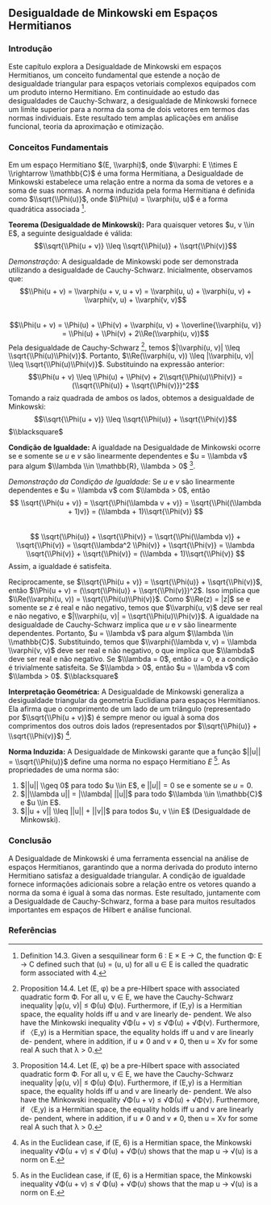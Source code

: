 ## Desigualdade de Minkowski em Espaços Hermitianos

### Introdução
Este capítulo explora a Desigualdade de Minkowski em espaços Hermitianos, um conceito fundamental que estende a noção de desigualdade triangular para espaços vetoriais complexos equipados com um produto interno Hermitiano. Em continuidade ao estudo das desigualdades de Cauchy-Schwarz, a desigualdade de Minkowski fornece um limite superior para a norma da soma de dois vetores em termos das normas individuais. Este resultado tem amplas aplicações em análise funcional, teoria da aproximação e otimização.

### Conceitos Fundamentais
Em um espaço Hermitiano $(E, \\varphi)$, onde $\\varphi: E \\times E \\rightarrow \\mathbb{C}$ é uma forma Hermitiana, a Desigualdade de Minkowski estabelece uma relação entre a norma da soma de vetores e a soma de suas normas. A norma induzida pela forma Hermitiana é definida como $\\sqrt{\\Phi(u)}$, onde $\\Phi(u) = \\varphi(u, u)$ é a forma quadrática associada [^515].

**Teorema (Desigualdade de Minkowski):** Para quaisquer vetores $u, v \\in E$, a seguinte desigualdade é válida:
$$\\sqrt{\\Phi(u + v)} \\leq \\sqrt{\\Phi(u)} + \\sqrt{\\Phi(v)}$$

*Demonstração:*
A desigualdade de Minkowski pode ser demonstrada utilizando a desigualdade de Cauchy-Schwarz. Inicialmente, observamos que:
$$\\Phi(u + v) = \\varphi(u + v, u + v) = \\varphi(u, u) + \\varphi(u, v) + \\varphi(v, u) + \\varphi(v, v)$$\
$$\\Phi(u + v) = \\Phi(u) + \\Phi(v) + \\varphi(u, v) + \\overline{\\varphi(u, v)} = \\Phi(u) + \\Phi(v) + 2\\Re(\\varphi(u, v))$$
Pela desigualdade de Cauchy-Schwarz [^519], temos $|\\varphi(u, v)| \\leq \\sqrt{\\Phi(u)\\Phi(v)}$. Portanto, $\\Re(\\varphi(u, v)) \\leq |\\varphi(u, v)| \\leq \\sqrt{\\Phi(u)\\Phi(v)}$. Substituindo na expressão anterior:
$$\\Phi(u + v) \\leq \\Phi(u) + \\Phi(v) + 2\\sqrt{\\Phi(u)\\Phi(v)} = (\\sqrt{\\Phi(u)} + \\sqrt{\\Phi(v)})^2$$
Tomando a raiz quadrada de ambos os lados, obtemos a desigualdade de Minkowski:
$$\\sqrt{\\Phi(u + v)} \\leq \\sqrt{\\Phi(u)} + \\sqrt{\\Phi(v)}$$
$\\blacksquare$

**Condição de Igualdade:** A igualdade na Desigualdade de Minkowski ocorre se e somente se $u$ e $v$ são linearmente dependentes e $u = \\lambda v$ para algum $\\lambda \\in \\mathbb{R}, \\lambda > 0$ [^519].

*Demonstração da Condição de Igualdade:*
Se $u$ e $v$ são linearmente dependentes e $u = \\lambda v$ com $\\lambda > 0$, então
$$ \\sqrt{\\Phi(u + v)} = \\sqrt{\\Phi(\\lambda v + v)} = \\sqrt{\\Phi((\\lambda + 1)v)} = (\\lambda + 1)\\sqrt{\\Phi(v)} $$\
$$ \\sqrt{\\Phi(u)} + \\sqrt{\\Phi(v)} = \\sqrt{\\Phi(\\lambda v)} + \\sqrt{\\Phi(v)} = \\sqrt{\\lambda^2 \\Phi(v)} + \\sqrt{\\Phi(v)} = \\lambda \\sqrt{\\Phi(v)} + \\sqrt{\\Phi(v)} = (\\lambda + 1)\\sqrt{\\Phi(v)} $$
Assim, a igualdade é satisfeita.

Reciprocamente, se $\\sqrt{\\Phi(u + v)} = \\sqrt{\\Phi(u)} + \\sqrt{\\Phi(v)}$, então $\\Phi(u + v) = (\\sqrt{\\Phi(u)} + \\sqrt{\\Phi(v)})^2$. Isso implica que $\\Re(\\varphi(u, v)) = \\sqrt{\\Phi(u)\\Phi(v)}$. Como $\\Re(z) = |z|$ se e somente se $z$ é real e não negativo, temos que $\\varphi(u, v)$ deve ser real e não negativo, e $|\\varphi(u, v)| = \\sqrt{\\Phi(u)\\Phi(v)}$. A igualdade na desigualdade de Cauchy-Schwarz implica que $u$ e $v$ são linearmente dependentes. Portanto, $u = \\lambda v$ para algum $\\lambda \\in \\mathbb{C}$. Substituindo, temos que $\\varphi(\\lambda v, v) = \\lambda \\varphi(v, v)$ deve ser real e não negativo, o que implica que $\\lambda$ deve ser real e não negativo. Se $\\lambda = 0$, então $u = 0$, e a condição é trivialmente satisfeita. Se $\\lambda > 0$, então $u = \\lambda v$ com $\\lambda > 0$. $\\blacksquare$

**Interpretação Geométrica:** A Desigualdade de Minkowski generaliza a desigualdade triangular da geometria Euclidiana para espaços Hermitianos. Ela afirma que o comprimento de um lado de um triângulo (representado por $\\sqrt{\\Phi(u + v)}$) é sempre menor ou igual à soma dos comprimentos dos outros dois lados (representados por $\\sqrt{\\Phi(u)} + \\sqrt{\\Phi(v)}$) [^521].

**Norma Induzida:** A Desigualdade de Minkowski garante que a função $||u|| = \\sqrt{\\Phi(u)}$ define uma norma no espaço Hermitiano $E$ [^521]. As propriedades de uma norma são:
1. $||u|| \\geq 0$ para todo $u \\in E$, e $||u|| = 0$ se e somente se $u = 0$.
2. $||\\lambda u|| = |\\lambda| ||u||$ para todo $\\lambda \\in \\mathbb{C}$ e $u \\in E$.
3. $||u + v|| \\leq ||u|| + ||v||$ para todos $u, v \\in E$ (Desigualdade de Minkowski).

### Conclusão
A Desigualdade de Minkowski é uma ferramenta essencial na análise de espaços Hermitianos, garantindo que a norma derivada do produto interno Hermitiano satisfaz a desigualdade triangular. A condição de igualdade fornece informações adicionais sobre a relação entre os vetores quando a norma da soma é igual à soma das normas. Este resultado, juntamente com a Desigualdade de Cauchy-Schwarz, forma a base para muitos resultados importantes em espaços de Hilbert e análise funcional.

### Referências
[^515]: Definition 14.3. Given a sesquilinear form 6 : E × E → C, the function Φ: E → C defined such that (u) = (u, u) for all u ∈ E is called the quadratic form associated with 4.
[^519]: Proposition 14.4. Let (E, φ) be a pre-Hilbert space with associated quadratic form Ф. For all u, v ∈ E, we have the Cauchy-Schwarz inequality |φ(u, v)| ≤ Φ(u) Φ(υ). Furthermore, if (E,y) is a Hermitian space, the equality holds iff u and v are linearly de- pendent. We also have the Minkowski inequality √Φ(u + v) ≤ √Φ(u) + √Φ(ν). Furthermore, if 〈E,y) is a Hermitian space, the equality holds iff u and v are linearly de- pendent, where in addition, if u ≠ 0 and v ≠ 0, then u = Xv for some real A such that λ > 0.
[^521]: As in the Euclidean case, if (E, 6) is a Hermitian space, the Minkowski inequality √Φ(u + v) ≤ √ Φ(u) + √Φ(υ) shows that the map u → √(u) is a norm on E.

<!-- END -->